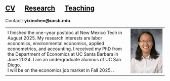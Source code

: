 <style>
a:link {
  color: black;
  background-color: transparent;
  text-decoration: none;
}
a:visited {
  color: black;
  background-color: transparent;
  text-decoration: none;
}
a:hover {
  color: red;
  background-color: transparent;
  text-decoration: none;
}
a:active {
  color: yellow;
  background-color: transparent;
  text-decoration: none;
}
</style>

<h2> <a href="{{site.url}}/assets/pdfs/Resume.pdf"><span style="text-decoration: underline;">CV</span></a><a href="{{site.url}}/research.html"><span style="text-decoration: underline; padding:30px">Research</span></a><a href="{{site.url}}/teaching.html"><span style="text-decoration: underline;">Teaching</span></a></h2>

<!--I am the Weatherall Postdoctoral Fellow at the department of Economics at Queen's University. My primary field of research is <i>Econometrics</i>.<br>Prior to joining Queen's, I received my PhD from the department of Economics at UC San Diego. <br><br> 
Contact: <b>nkudrin@ucsd.edu</b>-->
  
<!--#<img alt="an image of me" src="assets/images/PhotoQueens.jpg" width="auto" height="auto" max-width="50vh">-->

<table border="0">
 <tr>
    <td>I finished the one-year postdoc at New Mexico Tech in August 2025. My research interests are labor economics, environmental economics, applied econometrics, and accounting. I received my PhD from the Department of Economics at UC Santa Barbara in June 2024. I am an undergraduate alumnus of UC San Diego. <br> 
I will be on the economics job market in Fall 2025. </b>.</td>
Contact: <b>yixinchen@ucsb.edu</b>.</td>
    <td><img alt="an image of me" src="assets/images/headshot2.jpg" width="auto" height="auto" max-width="50vh"></td>
 </tr>
</table>
